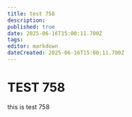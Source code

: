 ```yaml
---
title: test 758
description: 
published: true
date: 2025-06-16T15:00:11.700Z
tags: 
editor: markdown
dateCreated: 2025-06-16T15:00:11.700Z
---
```


# TEST 758
this is test 758
